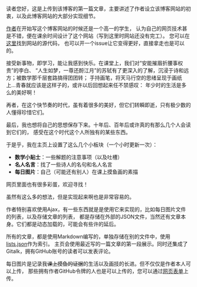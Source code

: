 读者您好，这是上传到该博客的第一篇文章，主要讲述了作者设立该博客网站的初衷，以及此博客网站的大部分实现细节。

[作者](https://github.com/jason-bowen-zheng)在开始写这个博客网站的时候还是一个高一的学生，
认为自己的网页技术甚是不错，便在课余时间设计了这个网站（写到这里时网站还没有完工）。
您可以在[这里](https://github.com/jason-bowen-zheng/jason-bowen-zheng.github.io)找到网站的源代码，
也可以开一个issue让它变得更好，直接拿走也是可以的。

接受新事物，即学习，能让我感到快乐。在课堂上，我们对“安能摧眉折腰事权贵”的李白、
“人生如梦，一尊还酹江月”的苏轼有了更深入的了解，沉浸于诗和远方；被数学那千层套路搞得团团转；
手持画笔，将天马行空的思绪呈现于画纸上...青春就应该是这样子的，或许以后回想起来任不禁感叹：
年少时的生活是多么的美好啊！

再者，在这个快节奏的时代，虽有着很多的美好，但它们转瞬即逝，只有极少数的人懂得珍惜它们。

最后，我也想将自己的思想保存下来。十年后、百年后或许真的有那么几个人会读到它们的，
感受在这个时代这个人所独有的某些东西。

于是乎，我在主页上设置了这么几个小板块（一个小时更新一次）：

- **数学小贴士**：一些解题的注意事项（以及吐槽）
- **名人名言**：找了一些诗人的名句和名人名言
- **每日图片**：自己（可能还有别人）在课上摸鱼画的素描

网页里面也有很多彩蛋，欢迎寻找！

虽然有这么多的想法，但是实现起来啊也是非常容易的。

作者特别喜欢使用Ajax，有一些东西就是是使用它来实现的，比如每日图片文件的列表，以及存储文章的列表，
都是存储在外部的JSON文件，当然还有文章本身。它们都是动态加载的，可能会有些许的延后。

所有的文章，都是使用Markdown编写的，单独存储在别的文件中，使用[lists.json](articles/lists.json)作为索引。
主页会使用最近写的一篇文章的第一段展示。同时还集成了Gitalk，拥有GitHub账号的读者可以发表评论。

每日图片是记录我~~课上摸鱼的证据~~的生活以及画技的长进。但不仅仅是作者本人可以上传，
那些拥有作者GitHub令牌的人也是可以上传的，您可以通过[网页表单](upload.html)上传。
